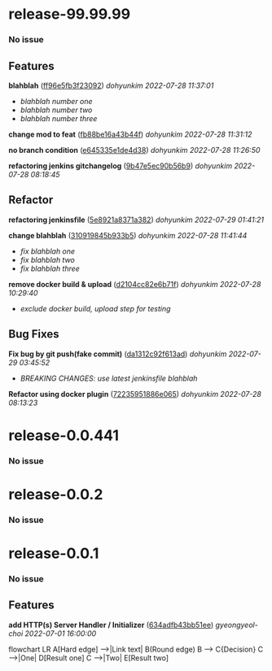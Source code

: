 
# release-99.99.99
### No issue
  
 
## Features

**blahblah**  ([ff96e5fb3f23092](http://github.com/dohyunKim12/testing_repo/commit/ff96e5fb3f23092)) *dohyunkim 2022-07-28 11:37:01*

 - *blahblah number one* 
 - *blahblah number two* 
 - *blahblah number three* 

**change mod to feat**  ([fb88be16a43b44f](http://github.com/dohyunKim12/testing_repo/commit/fb88be16a43b44f)) *dohyunkim 2022-07-28 11:31:12*


**no branch condition**  ([e645335e1de4d38](http://github.com/dohyunKim12/testing_repo/commit/e645335e1de4d38)) *dohyunkim 2022-07-28 11:26:50*


**refactoring jenkins gitchangelog**  ([9b47e5ec90b56b9](http://github.com/dohyunKim12/testing_repo/commit/9b47e5ec90b56b9)) *dohyunkim 2022-07-28 08:18:45*


  
## Refactor

**refactoring jenkinsfile**  ([5e8921a8371a382](http://github.com/dohyunKim12/testing_repo/commit/5e8921a8371a382)) *dohyunkim 2022-07-29 01:41:21*


**change blahblah**  ([310919845b933b5](http://github.com/dohyunKim12/testing_repo/commit/310919845b933b5)) *dohyunkim 2022-07-28 11:41:44*

 - *fix blahblah one*
 - *fix blahblah two*
 - *fix blahblah three*

**remove docker build & upload**  ([d2104cc82e6b71f](http://github.com/dohyunKim12/testing_repo/commit/d2104cc82e6b71f)) *dohyunkim 2022-07-28 10:29:40*

 - *exclude docker build, upload step for testing*

  
## Bug Fixes

**Fix bug by git push(fake commit)**  ([da1312c92f613ad](http://github.com/dohyunKim12/testing_repo/commit/da1312c92f613ad)) *dohyunkim 2022-07-29 03:45:52*

 - *BREAKING CHANGES: use latest jenkinsfile blahblah*

**Refactor using docker plugin**  ([72235951886e065](http://github.com/dohyunKim12/testing_repo/commit/72235951886e065)) *dohyunkim 2022-07-28 08:13:23*


 
 
# release-0.0.441
### No issue
  
 
  
  
  
# release-0.0.2
### No issue
  
 
  
  
  
# release-0.0.1
### No issue
  
 
## Features

**add HTTP(s) Server Handler / Initializer**  ([634adfb43bb51ee](http://github.com/dohyunKim12/testing_repo/commit/634adfb43bb51ee)) *gyeongyeol-choi 2022-07-01 16:00:00*

flowchart LR
    A[Hard edge] -->|Link text| B(Round edge)
    B --> C{Decision}
    C -->|One| D[Result one]
    C -->|Two| E[Result two]
